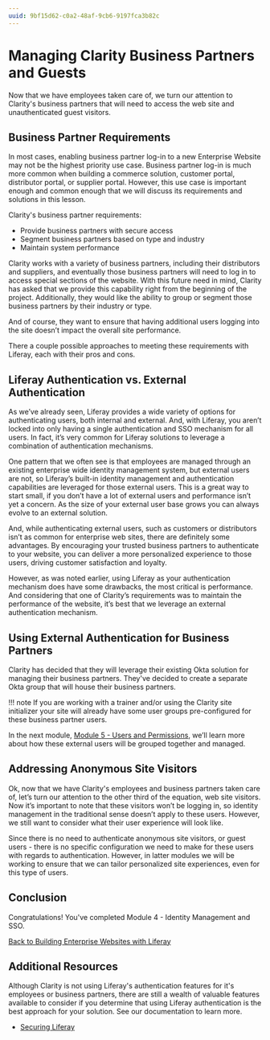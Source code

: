```yaml
---
uuid: 9bf15d62-c0a2-48af-9cb6-9197fca3b82c
---
```


# Managing Clarity Business Partners and Guests

Now that we have employees taken care of, we turn our attention to Clarity's business partners that will need to access the web site and unauthenticated guest visitors.

## Business Partner Requirements

In most cases, enabling business partner log-in to a new Enterprise Website may not be the highest priority use case. Business partner log-in is much more common when building a commerce solution, customer portal, distributor portal, or supplier portal. However, this use case is important enough and common enough that we will discuss its requirements and solutions in this lesson.

Clarity's business partner requirements:

* Provide business partners with secure access
* Segment business partners based on type and industry
* Maintain system performance

Clarity works with a variety of business partners, including their distributors and suppliers, and eventually those business partners will need to log in to access special sections of the website. With this future need in mind, Clarity has asked that we provide this capability right from the beginning of the project. Additionally, they would like the ability to group or segment those business partners by their industry or type.

And of course, they want to ensure that having additional users logging into the site doesn’t impact the overall site performance.

There a couple possible approaches to meeting these requirements with Liferay, each with their pros and cons.

## Liferay Authentication vs. External Authentication

As we’ve already seen, Liferay provides a wide variety of options for authenticating users, both internal and external. And, with Liferay, you aren’t locked into only having a single authentication and SSO mechanism for all users. In fact, it’s very common for Liferay solutions to leverage a combination of authentication mechanisms.

One pattern that we often see is that employees are managed through an existing enterprise wide identity management system, but external users are not, so Liferay’s built-in identity management and authentication capabilities are leveraged for those external users. This is a great way to start small, if you don’t have a lot of external users and performance isn’t yet a concern. As the size of your external user base grows you can always evolve to an external solution.

And, while authenticating external users, such as customers or distributors isn’t as common for enterprise web sites, there are definitely some advantages.  By encouraging your trusted business partners to authenticate to your website, you can deliver a more personalized experience to those users, driving customer satisfaction and loyalty.

However, as was noted earlier, using Liferay as your authentication mechanism does have some drawbacks, the most critical is performance. And considering that one of Clarity’s requirements was to maintain the performance of the website, it’s best that we leverage an external authentication mechanism.

## Using External Authentication for Business Partners

Clarity has decided that they will leverage their existing Okta solution for managing their business partners. They've decided to create a separate Okta group that will house their business partners.

!!! note
    If you are working with a trainer and/or using the Clarity site initializer your site will already have some user groups pre-configured for these business partner users.

In the next module, [Module 5 - Users and Permissions](../module-5.md), we’ll learn more about how these external users will be grouped together and managed.

## Addressing Anonymous Site Visitors

Ok, now that we have Clarity's employees and business partners taken care of, let’s turn our attention to the other third of the equation, web site visitors. Now it’s important to note that these visitors won’t be logging in, so identity management in the traditional sense doesn’t apply to these users. However, we still want to consider what their user experience will look like.

Since there is no need to authenticate anonymous site visitors, or guest users - there is no specific configuration we need to make for these users with regards to authentication. However, in latter modules we will be working to ensure that we can tailor personalized site experiences, even for this type of users.

## Conclusion

Congratulations! You've completed Module 4 - Identity Management and SSO.

[Back to Building Enterprise Websites with Liferay](../../building-enterprise-websites-with-liferay.md)

## Additional Resources

Although Clarity is not using Liferay's authentication features for it's employees or business partners, there are still a wealth of valuable features available to consider if you determine that using Liferay authentication is the best approach for your solution. See our documentation to learn more.

* [Securing Liferay](https://learn.liferay.com/web/guest/w/dxp/installation-and-upgrades/securing-liferay)
